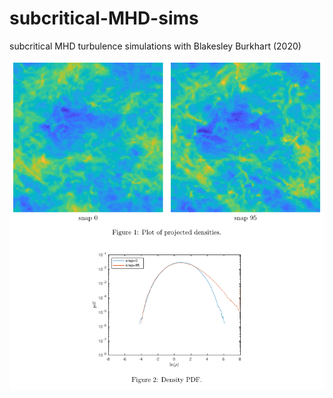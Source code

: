 # subcritical-MHD-sims
subcritical MHD turbulence simulations with Blakesley Burkhart (2020)


![Writeup PDF](writeup/writeup.png)

